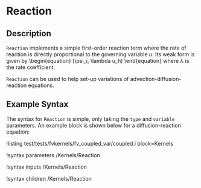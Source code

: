 # Reaction

## Description

`Reaction` implements a simple first-order reaction term where the rate of
reaction is directly proportional to the governing variable $u$. Its weak form
is given by
\begin{equation}
(\psi_i, \lambda u_h)
\end{equation}
where $\lambda$ is the rate coefficient.

`Reaction` can be used to help set-up variations of advection-diffusion-reaction
equations.

## Example Syntax

The syntax for `Reaction` is simple, only taking the `type` and `variable`
parameters. An example block is shown below for a diffusion-reaction equation:

!listing test/tests/fvkernels/fv_coupled_var/coupled.i block=Kernels

!syntax parameters /Kernels/Reaction

!syntax inputs /Kernels/Reaction

!syntax children /Kernels/Reaction
